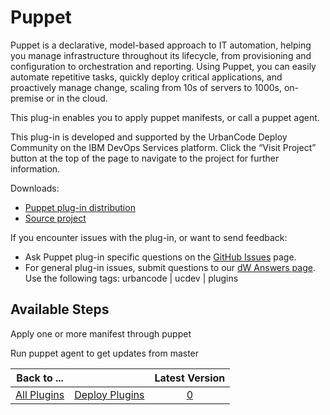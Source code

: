 
Puppet
======

Puppet is a declarative, model-based approach to IT automation, helping you manage infrastructure throughout its lifecycle, from provisioning and configuration to orchestration and reporting. Using Puppet, you can easily automate repetitive tasks, quickly deploy critical applications, and proactively manage change, scaling from 10s of servers to 1000s, on-premise or in the cloud.

This plug-in enables you to apply puppet manifests, or call a puppet agent.

This plug-in is developed and supported by the UrbanCode Deploy Community on the IBM DevOps Services platform. Click the “Visit Project” button at the top of the page to navigate to the project for further information.

Downloads:

* [Puppet plug-in distribution](https://github.com/UrbanCode/Puppet-UCD/releases)
* [Source project](https://github.com/UrbanCode/Puppet-UCD)

If you encounter issues with the plug-in, or want to send feedback:

* Ask Puppet plug-in specific questions on the [GitHub Issues](https://github.com/UrbanCode/Puppet-UCD/issues) page.
* For general plug-in issues, submit questions to our [dW Answers page](https://developer.ibm.com/answers/smart-spaces/23/urbancode.html). Use the following tags: urbancode | ucdev | plugins


Available Steps
---------------

Apply one or more manifest through puppet

Run puppet agent to get updates from master



|Back to ...||Latest Version|
| :---: | :---: | :---: |
|[All Plugins](../../index.md)|[Deploy Plugins](../README.md)|[0]()|
